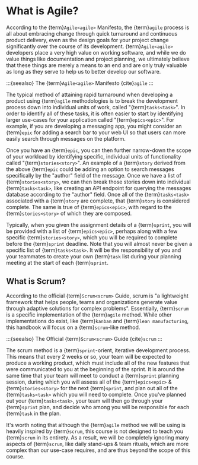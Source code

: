 # What is Agile?

According to the {term}`Agile<agile>` Manifesto,
the {term}`agile` process is all about embracing change
through quick turnaround and continuous product delivery,
even as the design goals for your project change significantly
over the course of its development.
{term}`Agile<agile>` developers place a very high value on working software,
and while we do value things like documentation and project planning,
we ultimately believe that these things are merely a means to an end
and are only truly valuable as long as they serve to help us
to better develop our software.

:::{seealso}
The {term}`Agile<agile>` Manifesto
{cite}`agile`
:::

The typical method of attaining rapid turnaround when developing a product
using {term}`agile` methodologies is to break the development process down
into individual units of work, called "{term}`tasks<task>`".
In order to identify all of these tasks, it is often easier to start
by identifying larger use-cases for your application called "{term}`epics<epic>`".
For example, if you are developing a messaging app,
you might consider an {term}`epic` for adding a search bar to your web UI
so that users can more easily search through messages on the platform.

Once you have an {term}`epic`, you can then further narrow-down the scope
of your workload by identifying specific, individual units
of functionality called "{term}`stories<story>`".
An example of a {term}`story` derived from the above {term}`epic`
could be adding an option to search messages specifically by the "author" field
of the message.
Once we have a list of {term}`stories<story>`, we can then break those stories down
into individual {term}`tasks<task>`, like creating an API endpoint
for querying the messages database according to the "author" field.
Once all of the {term}`tasks<task>` associated with a {term}`story` are complete,
that {term}`story` is considered complete.
The same is true of {term}`epics<epic>`, with regard to the {term}`stories<story>`
of which they are composed.

Typically, when you given the assignment details of a {term}`sprint`,
you will be provided with a list of {term}`epics<epic>`,
perhaps along with a few specific {term}`stories<story>`,
which you will be required to complete before the {term}`sprint` deadline.
Note that you will almost never be given a specific list of {term}`tasks<task>`.
It will be the responsibility of you and your teammates
to create your own {term}`task` list during your planning meeting at the start
of each {term}`sprint`.

## What is Scrum?

According to the official {term}`Scrum<scrum>` Guide, scrum is
"a lightweight framework that helps people, teams and organizations
generate value through adaptive solutions for complex problems".
Essentially, {term}`scrum` is a specific implementation of the {term}`agile` method.
While other implementations do exist,
like {term}`kanban` and {term}`lean manufacturing`,
this handbook will focus on a {term}`scrum`-like method.

:::{seealso}
The Official {term}`Scrum<scrum>` Guide
{cite}`scrum`
:::

The scrum method is a {term}`sprint`-orient, iterative development process.
This means that every 2 weeks or so, your team will be expected
to produce a working product, which must include all of the new features
that were communicated to you at the beginning of the sprint.
It is around the same time that your team will meet to conduct a
{term}`sprint` planning session, during which you will assess
all of the {term}`epics<epic>` & {term}`stories<story>` for the next {term}`sprint`,
and plan out all of the {term}`tasks<task>` which you will need to complete.
Once you've planned out your {term}`tasks<task>`,
your team will then go through your {term}`sprint` plan,
and decide who among you will be responsible for each {term}`task` in the plan.

It's worth noting that although the {term}`agile` method we will be using
is heavily inspired by {term}`scrum`, this course is not designed to teach you
{term}`scrum` in its entirety.
As a result, we will be completely ignoring many aspects of {term}`scrum`,
like daily stand-ups & team rituals, which are more complex
than our use-case requires, and are thus beyond the scope of this course.

